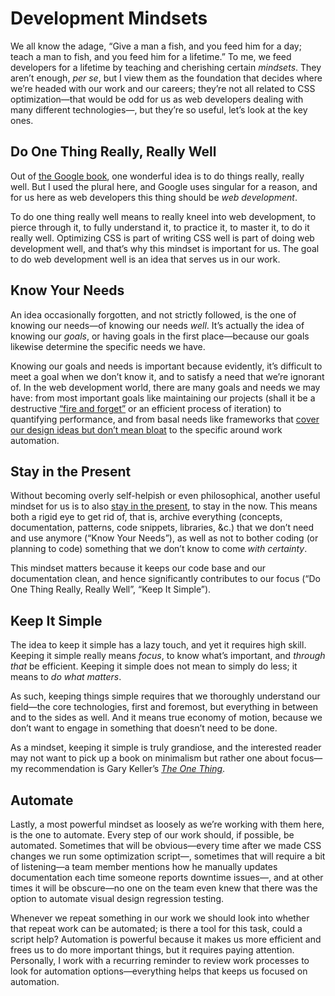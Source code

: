 # Development Mindsets

We all know the adage, “Give a man a fish, and you feed him for a day; teach a man to fish, and you feed him for a lifetime.” To me, we feed developers for a lifetime by teaching and cherishing certain _mindsets_. They aren’t enough, _per se_, but I view them as the foundation that decides where we’re headed with our work and our careers; they’re not all related to CSS optimization—that would be odd for us as web developers dealing with many different technologies—, but they’re so useful, let’s look at the key ones.

## Do One Thing Really, Really Well

Out of [the Google book](https://www.google.com/about/philosophy.html), one wonderful idea is to do things really, really well. But I used the plural here, and Google uses singular for a reason, and for us here as web developers this thing should be _web development_.

To do one thing really well means to really kneel into web development, to pierce through it, to fully understand it, to practice it, to master it, to do it really well. Optimizing CSS is part of writing CSS well is part of doing web development well, and that’s why this mindset is important for us. The goal to do web development well is an idea that serves us in our work.

## Know Your Needs

An idea occasionally forgotten, and not strictly followed, is the one of knowing our needs—of knowing our needs _well_. It’s actually the idea of knowing our _goals_, or having goals in the first place—because our goals likewise determine the specific needs we have.

Knowing our goals and needs is important because evidently, it’s difficult to meet a goal when we don’t know it, and to satisfy a need that we’re ignorant of. In the web development world, there are many goals and needs we may have: from most important goals like maintaining our projects (shall it be a destructive [“fire and forget”](https://meiert.com/en/blog/fire-and-forget/) or an efficient process of iteration) to quantifying performance, and from basal needs like frameworks that [cover our design ideas but don’t mean bloat](https://www.oreilly.com/library/view/the-little-book/9781492048121/) to the specific around work automation.

## Stay in the Present

Without becoming overly self-helpish or even philosophical, another useful mindset for us is to also [stay in the present](https://meiert.com/en/blog/develop-for-what-is/), to stay in the now. This means both a rigid eye to get rid of, that is, archive everything (concepts, documentation, patterns, code snippets, libraries, &c.) that we don’t need and use anymore (“Know Your Needs”), as well as not to bother coding (or planning to code) something that we don’t know to come _with certainty_.

This mindset matters because it keeps our code base and our documentation clean, and hence significantly contributes to our focus (“Do One Thing Really, Really Well”, “Keep It Simple”).

## Keep It Simple

The idea to keep it simple has a lazy touch, and yet it requires high skill. Keeping it simple really means _focus_, to know what’s important, and _through that_ be efficient. Keeping it simple does not mean to simply do less; it means to _do what matters_.

As such, keeping things simple requires that we thoroughly understand our field—the core technologies, first and foremost, but everything in between and to the sides as well. And it means true economy of motion, because we don’t want to engage in something that doesn’t need to be done.

As a mindset, keeping it simple is truly grandiose, and the interested reader may not want to pick up a book on minimalism but rather one about focus—my recommendation is Gary Keller’s [_The One Thing_](https://www.the1thing.com/).

## Automate

Lastly, a most powerful mindset as loosely as we’re working with them here, is the one to automate. Every step of our work should, if possible, be automated. Sometimes that will be obvious—every time after we made CSS changes we run some optimization script—, sometimes that will require a bit of listening—a team member mentions how he manually updates documentation each time someone reports downtime issues—, and at other times it will be obscure—no one on the team even knew that there was the option to automate visual design regression testing.

Whenever we repeat something in our work we should look into whether that repeat work can be automated; is there a tool for this task, could a script help? Automation is powerful because it makes us more efficient and frees us to do more important things, but it requires paying attention. Personally, I work with a recurring reminder to review work processes to look for automation options—everything helps that keeps us focused on automation.